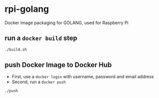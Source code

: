 # rpi-golang
Docker Image packaging for GOLANG, used for Raspberry Pi

## run a `docker build` step
```bash
./build.sh
```

## push Docker Image to Docker Hub
* First, use a `docker login` with username, password and email address
* Second, run a `docker push`
```bash
./push
```
